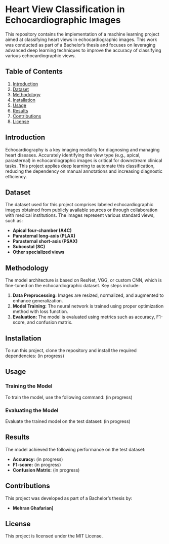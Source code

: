 # Heart View Classification in Echocardiographic Images

This repository contains the implementation of a machine learning project aimed at classifying heart views in echocardiographic images. This work was conducted as part of a Bachelor’s thesis and focuses on leveraging advanced deep learning techniques to improve the accuracy of classifying various echocardiographic views.

## Table of Contents

1. [Introduction](#introduction)
2. [Dataset](#dataset)
3. [Methodology](#methodology)
4. [Installation](#installation)
5. [Usage](#usage)
6. [Results](#results)
7. [Contributions](#contributions)
8. [License](#license)

## Introduction

Echocardiography is a key imaging modality for diagnosing and managing heart diseases. Accurately identifying the view type (e.g., apical, parasternal) in echocardiographic images is critical for downstream clinical tasks. This project applies deep learning to automate this classification, reducing the dependency on manual annotations and increasing diagnostic efficiency.

## Dataset

The dataset used for this project comprises labeled echocardiographic images obtained from publicly available sources or through collaboration with medical institutions. The images represent various standard views, such as:

- **Apical four-chamber (A4C)**
- **Parasternal long-axis (PLAX)**
- **Parasternal short-axis (PSAX)**
- **Subcostal (SC)**
- **Other specialized views**

## Methodology

The model architecture is based on ResNet, VGG, or custom CNN, which is fine-tuned on the echocardiographic dataset. Key steps include:

1. **Data Preprocessing:** Images are resized, normalized, and augmented to enhance generalization.
2. **Model Training:** The neural network is trained using proper optimization method with loss function.
3. **Evaluation:** The model is evaluated using metrics such as accuracy, F1-score, and confusion matrix.

## Installation

To run this project, clone the repository and install the required dependencies:
(in progress)

## Usage

### Training the Model

To train the model, use the following command:
(in progress)

### Evaluating the Model

Evaluate the trained model on the test dataset:
(in progress)

## Results

The model achieved the following performance on the test dataset:

- **Accuracy:** (in progress)
- **F1-score:** (in progress)
- **Confusion Matrix:** (in progress)

## Contributions

This project was developed as part of a Bachelor’s thesis by:

- **Mehran Ghafarian]**

## License

This project is licensed under the MIT License.

